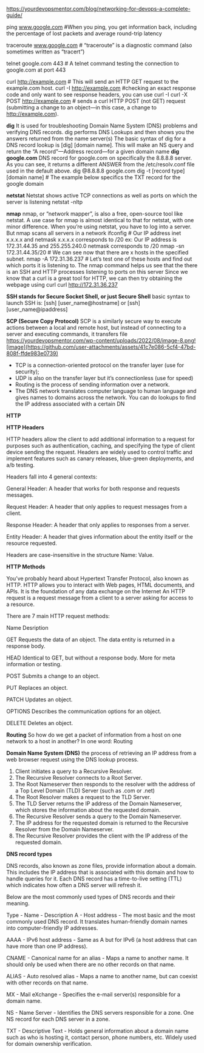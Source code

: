 https://yourdevopsmentor.com/blog/networking-for-devops-a-complete-guide/

ping www.google.com             #When you ping, you get information back, including the percentage of lost packets and average round-trip latency

traceroute www.google.com      # “traceroute” is a diagnostic command (also sometimes written as “tracert”)

telnet google.com 443         # A telnet command testing the connection to google.com at port 443

curl http://example.com     # This will send an HTTP GET request to the example.com host.
curl -I http://example.com     #checking an exact response code and only want to see response headers, you can use curl -I
curl -X POST http://example.com    # sends a curl HTTP POST (not GET) request (submitting a change to an object—in this case, a change to http://example.com).

**dig** 
It is used for troubleshooting Domain Name System (DNS) problems and verifying DNS records. dig performs DNS Lookups and then shows you the answers returned from the name server(s)
The basic syntax of dig for a DNS record lookup is [dig] [domain name]. This will make an NS query and return the “A record”—Address record—for a given domain name
**dig google.com**
DNS record for google.com on specifically the 8.8.8.8 server. As you can see, it returns a different ANSWER from the /etc/resolv.conf file used in the default above.
dig @8.8.8.8 google.com
dig -t [record type] [domain name]           # The example below specifics the TXT record for the google domain


**netstat** Netstat shows active TCP connections as well as ports on which the server is listening
netstat -nltp

**nmap**
nmap, or “network mapper”, is also a free, open-source tool like netstat. A use case for nmap is almost identical to that for netstat, with one minor difference. When you’re using netstat, you have to log into a server. But nmap scans all servers in a network
ifconfig # Our IP address inet x.x.x.x and netmask x.x.x.x corresponds to /20 ex: Our IP address is 172.31.44.35 and 255.255.240.0 netmask corresponds to /20
nmap -sn 172.31.44.35/20    # We can see now that there are x hosts in the specified subnet.
nmap -A 172.31.36.237      # Let’s test one of these hosts and find out which ports it is listening to. 
The nmap command helps us see that the there is an SSH and HTTP processes listening to ports on this server
Since we know that a curl is a great tool for HTTP, we can then try obtaining the webpage using curl
curl http://172.31.36.237 

**SSH stands for Secure Socket Shell, or just Secure Shell**
basic syntax to launch SSH is:
[ssh] [user_name@hostname] or [ssh] [user_name@ipaddress]

**SCP (Secure Copy Protocol)** SCP is a similarly secure way to execute actions between a local and remote host, but instead of connecting to a server and executing commands, it transfers file
https://yourdevopsmentor.com/wp-content/uploads/2022/08/image-8.png![image](https://github.com/user-attachments/assets/41c7e086-5cf4-47bd-808f-ffde983e0739)

- TCP is a connection-oriented protocol on the transfer layer (use for security); 
- UDP is also on the transfer layer but it’s connectionless (use for speed)
- Routing is the process of sending information over a network.
- The DNS network translates computer language to human language and gives names to domains across the network. You can do lookups to find the IP address associated with a certain DN

**HTTP**

**HTTP Headers**

HTTP headers allow the client to add additional information to a request for purposes such as authentication, caching, and specifying the type of client device sending the request. Headers are widely used to control traffic and implement features such as canary releases, blue-green deployments, and a/b testing.

Headers fall into 4 general contexts:

General Header: A header that works for both response and requests messages.

Request Header: A header that only applies to request messages from a client.

Response Header: A header that only applies to responses from a server.

Entity Header: A header that gives information about the entity itself or the resource requested.

Headers are case-insensitive in the structure Name: Value.

**HTTP Methods**

You’ve probably heard about Hypertext Transfer Protocol, also known as HTTP. HTTP allows you to interact with Web pages, HTML documents, and APIs. It is the foundation of any data exchange on the Internet
An HTTP request is a request message from a client to a server asking for access to a resource.

There are 7 main HTTP request methods:

Name	Desription

GET	    Requests the data of an object. The data entity is returned in a response body.

HEAD	  Identical to GET, but without a response body. More for meta information or testing.

POST	  Submits a change to an object.

PUT	    Replaces an object.

PATCH	  Updates an object.

OPTIONS	Describes the communication options for an object.

DELETE	Deletes an object.

**Routing**
So how do we get a packet of information from a host on one network to a host in another? In one word: Routing

**Domain Name System (DNS)**
the process of retrieving an IP address from a web browser request using the DNS lookup process.
1. Client initiates a query to a Recursive Resolver.
2. The Recursive Resolver connects to a Root Server.
3. The Root Nameserver then responds to the resolver with the address of a Top Level Domain (TLD) Server (such as .com or .net)
4. The Root Resolver makes a request to the TLD Server.
5. The TLD Server returns the IP address of the Domain Nameserver, which stores the information about the requested domain.
6. The Recursive Resolver sends a query to the Domain Nameserver.
7. The IP address for the requested domain is returned to the Recursive Resolver from the Domain Nameserver.
8. The Recursive Resolver provides the client with the IP address of the requested domain.

**DNS record types**

DNS records, also known as zone files, provide information about a domain. This includes the IP address that is associated with this domain and how to handle queries for it. Each DNS record has a time-to-live setting (TTL) which indicates how often a DNS server will refresh it. 

Below are the most commonly used types of DNS records and their meaning.

Type	- Name - 	Description
A	- Host address - 	The most basic and the most commonly used DNS record. It translates human-friendly domain names into computer-friendly IP addresses.

AAAA -	IPv6 host address -	Same as A but for IPv6 (a host address that can have more than one IP address).

CNAME -	Canonical name for an alias -	Maps a name to another name. It should only be used when there are no other records on that name.

ALIAS -	Auto resolved alias	- Maps a name to another name, but can coexist with other records on that name.

MX -	Mail eXchange	- Specifies the e-mail server(s) responsible for a domain name.

NS -	Name Server	- Identifies the DNS servers responsible for a zone. One NS record for each DNS server in a zone.

TXT	- Descriptive Text -	Holds general information about a domain name such as who is hosting it, contact person, phone numbers, etc. Widely used for domain ownership verification.











